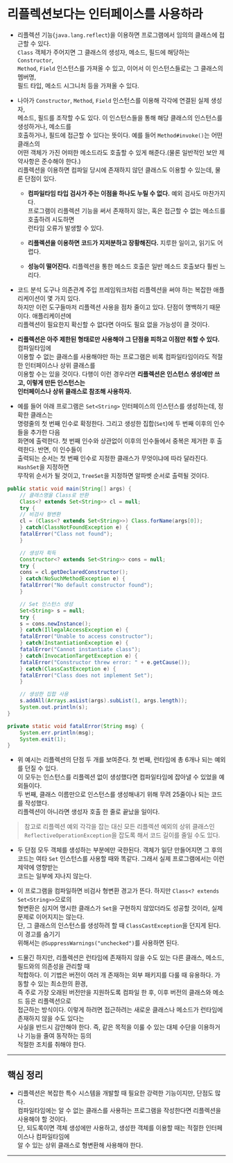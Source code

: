 # 리플렉션보다는 인터페이스를 사용하라

- 리플렉션 기능(`java.lang.reflect`)을 이용하면 프로그램에서 임의의 클래스에 접근할 수 있다.  
  `Class` 객체가 주어지면 그 클래스의 생성자, 메소드, 필드에 해당하는 `Constructor`,  
  `Method`, `Field` 인스턴스를 가져올 수 있고, 이어서 이 인스턴스들로는 그 클래스의 멤버명,  
  필드 타입, 메소드 시그니처 등을 가져올 수 있다.

- 나아가 `Constructor`, `Method`, `Field` 인스턴스를 이용해 각각에 연결된 실제 생성자,  
  메소드, 필드를 조작할 수도 있다. 이 인스턴스들을 통해 해당 클래스의 인스턴스를 생성하거나, 메소드를  
  호출하거나, 필드에 접근할 수 있다는 뜻이다. 예를 들어 `Method#invoke()`는 어떤 클래스의  
  어떤 객체가 가진 어떠한 메소드라도 호출할 수 있게 해준다.(물론 일반적인 보안 제약사항은 준수해야 한다.)  
  리플렉션을 이용하면 컴파일 당시에 존재하지 않던 클래스도 이용할 수 있는데, 물론 단점이 있다.

  - **컴파일타임 타입 검사가 주는 이점을 하나도 누릴 수 없다.** 예외 검사도 마찬가지다.  
    프로그램이 리플렉션 기능을 써서 존재하지 않는, 혹은 접근할 수 없는 메소드를 호출하려 시도하면  
    런타임 오류가 발생할 수 있다.

  - **리플렉션을 이용하면 코드가 지저분하고 장황해진다.** 지루한 일이고, 읽기도 어렵다.

  - **성능이 떨어진다.** 리플렉션을 통한 메소드 호출은 일반 메소드 호출보다 훨씬 느리다.

- 코드 분석 도구나 의존관계 주입 프레임워크처럼 리플렉션을 써야 하는 복잡한 애플리케이션이 몇 가지 있다.  
  하지만 이런 도구들마저 리플렉션 사용을 점차 줄이고 있다. 단점이 명백하기 때문이다. 애플리케이션에  
  리플렉션이 필요한지 확신할 수 없다면 아마도 필요 없을 가능성이 클 것이다.

- **리플렉션은 아주 제한된 형태로만 사용해야 그 단점을 피하고 이점만 취할 수 있다.** 컴파일타임에  
  이용할 수 없는 클래스를 사용해야만 하는 프로그램은 비록 컴파일타임이라도 적절한 인터페이스나 상위 클래스를  
  이용할 수는 있을 것이다. 다행이 이런 경우라면 **리플렉션은 인스턴스 생성에만 쓰고, 이렇게 만든 인스턴스는**  
  **인터페이스나 상위 클래스로 참조해 사용하자.**

- 예를 들어 아래 프로그램은 `Set<String>` 인터페이스의 인스턴스를 생성하는데, 정확한 클래스는  
  명령줄의 첫 번째 인수로 확정한다. 그리고 생성한 집합(`Set`)에 두 번째 이후의 인수들을 추가한 다음  
  화면에 출력한다. 첫 번째 인수와 상관없이 이후의 인수들에서 중복은 제거한 후 출력한다. 반면, 이 인수들이  
  출력되는 순서는 첫 번째 인수로 지정한 클래스가 무엇이냐에 따라 달라진다. `HashSet`을 지정하면  
  무작위 순서가 될 것이고, `TreeSet`을 지정하면 알파벳 순서로 출력될 것이다.

```java
public static void main(String[] args) {
    // 클래스명을 Class로 반환
    Class<? extends Set<String>> cl = null;
    try {
	// 비검사 형변환
	cl = (Class<? extends Set<String>>) Class.forName(args[0]);
    } catch(ClassNotFoundException e) {
	fatalError("Class not found");
    }

    // 생성자 획득
    Constructor<? extends Set<String>> cons = null;
    try {
	cons = cl.getDeclaredConstructor();
    } catch(NoSuchMethodException e) {
	fatalError("No default constructor found");
    }

    // Set 인스턴스 생성
    Set<String> s = null;
    try {
	s = cons.newInstance();
    } catch(IllegalAccessException e) {
	fatalError("Unable to access constructor");
    } catch(InstantiationException e) {
	fatalError("Cannot instantiate class");
    } catch(InvocationTargetException e) {
	fatalError("Constructor threw error: " + e.getCause());
    } catch(ClassCastException e) {
	fatalError("Class does not implement Set");
    }

    // 생성한 집합 사용
    s.addAll(Arrays.asList(args).subList(1, args.length));
    System.out.println(s);
}

private static void fatalError(String msg) {
    System.err.println(msg);
    System.exit(1);
}
```

- 위 예시는 리플렉션의 단점 두 개를 보여준다. 첫 번째, 런타임에 총 6개나 되는 예외를 던질 수 있다.  
  이 모두는 인스턴스를 리플렉션 없이 생성했다면 컴파일타임에 잡아낼 수 있었을 예외들이다.  
  두 번째, 클래스 이름만으로 인스턴스를 생성해내기 위해 무려 25줄이나 되는 코드를 작성했다.  
  리플렉션이 아니라면 생성자 호출 한 줄로 끝났을 일이다.

> 참고로 리플렉션 예외 각각을 잡는 대신 모든 리플렉션 예외의 상위 클래스인  
> `ReflectiveOperationException`을 잡도록 해서 코드 길이를 줄일 수도 있다.

- 두 단점 모두 객체를 생성하는 부분에만 국한된다. 객체가 일단 만들어지면 그 후의  
  코드는 여타 `Set` 인스턴스를 사용할 때와 똑같다. 그래서 실제 프로그램에서는 이런 제약에 영향받는  
  코드는 일부에 지나지 않는다.

- 이 프로그램을 컴파일하면 비검사 형변환 경고가 뜬다. 하지만 `Class<? extends Set<String>>`으로의  
  형변환은 심지어 명시한 클래스가 `Set`을 구현하지 않았더라도 성공할 것이라, 실제 문제로 이어지지는 않는다.  
  단, 그 클래스의 인스턴스를 생성하려 할 때 `ClassCastException`을 던지게 된다. 이 경고를 숨기기  
  위해서는 `@SuppressWarnings("unchecked")`를 사용하면 된다.

- 드물긴 하지만, 리플렉션은 런타임에 존재하지 않을 수도 있는 다른 클래스, 메소드, 필드와의 의존성을 관리할 때  
  적합하다. 이 기법은 버전이 여러 개 존재하는 외부 패키지를 다룰 때 유용하다. 가동할 수 있는 최소한의 환경,  
  즉 주로 가장 오래된 버전만을 지원하도록 컴파일 한 후, 이후 버전의 클래스와 메소드 등은 리플렉션으로  
  접근하는 방식이다. 이렇게 하려면 접근하려는 새로운 클래스나 메소드가 런타임에 존재하지 않을 수도 있다는  
  사실을 반드시 감안해야 한다. 즉, 같은 목적을 이룰 수 있는 대체 수단을 이용하거나 기능을 줄여 동작하는 등의  
  적절한 조치를 취해야 한다.

<hr/>

## 핵심 정리

- 리플렉션은 복잡한 특수 시스템을 개발할 때 필요한 강력한 기능이지만, 단점도 많다.  
  컴파일타임에는 알 수 없는 클래스를 사용하는 프로그램을 작성한다면 리플렉션을 사용해야 할 것이다.  
  단, 되도록이면 객체 생성에만 사용하고, 생성한 객체를 이용할 때는 적절한 인터페이스나 컴파일타임에  
  알 수 있는 상위 클래스로 형변환해 사용해야 한다.

<hr/>
